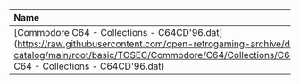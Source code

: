|Name|Size|
|:---|---:|
|[Commodore C64 - Collections - C64CD'96.dat](https://raw.githubusercontent.com/open-retrogaming-archive/dat-catalog/main/root/basic/TOSEC/Commodore/C64/Collections/C64CD'96/Commodore C64 - Collections - C64CD'96.dat)|1921161|
